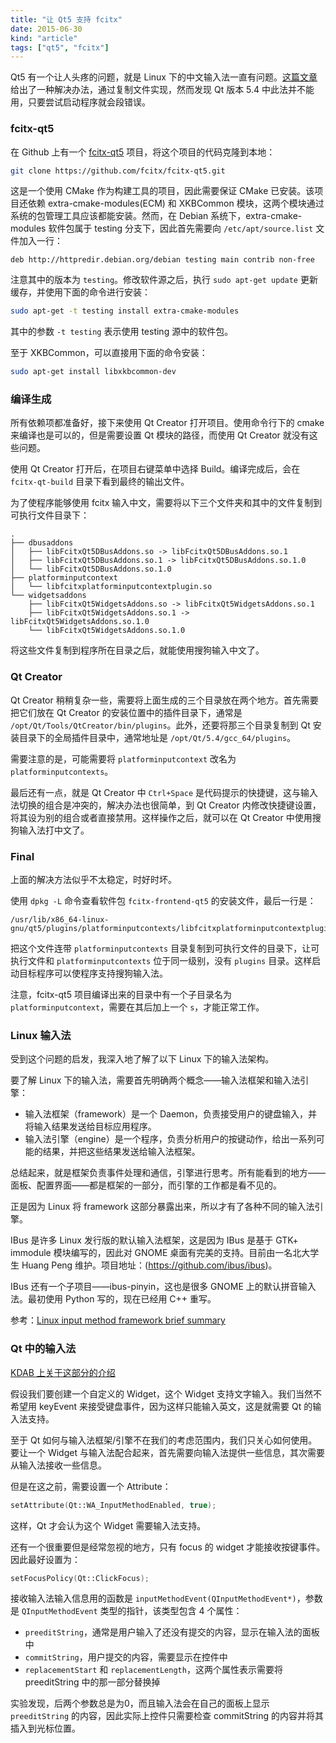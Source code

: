 ```yaml
---
title: "让 Qt5 支持 fcitx"
date: 2015-06-30
kind: "article"
tags: ["qt5", "fcitx"]
---
```


Qt5 有一个让人头疼的问题，就是 Linux 下的中文输入法一直有问题。[这篇文章](http://blog.csdn.net/crazyboy2009/article/details/38537099)给出了一种解决办法，通过复制文件实现，然而发现 Qt 版本 5.4 中此法并不能用，只要尝试启动程序就会段错误。

### fcitx-qt5

在 Github 上有一个 [fcitx-qt5](https://github.com/fcitx/fcitx-qt5) 项目，将这个项目的代码克隆到本地：

``` bash
git clone https://github.com/fcitx/fcitx-qt5.git
```

这是一个使用 CMake 作为构建工具的项目，因此需要保证 CMake 已安装。该项目还依赖 extra-cmake-modules(ECM) 和 XKBCommon 模块，这两个模块通过系统的包管理工具应该都能安装。然而，在 Debian 系统下，extra-cmake-modules 软件包属于 testing 分支下，因此首先需要向 `/etc/apt/source.list` 文件加入一行：

```
deb http://httpredir.debian.org/debian testing main contrib non-free
```

注意其中的版本为 `testing`。修改软件源之后，执行 `sudo apt-get update` 更新缓存，并使用下面的命令进行安装：

``` bash
sudo apt-get -t testing install extra-cmake-modules
```

其中的参数 `-t testing` 表示使用 testing 源中的软件包。

至于 XKBCommon，可以直接用下面的命令安装：

``` bash
sudo apt-get install libxkbcommon-dev
```

### 编译生成

所有依赖项都准备好，接下来使用 Qt Creator 打开项目。使用命令行下的 cmake 来编译也是可以的，但是需要设置 Qt 模块的路径，而使用 Qt Creator 就没有这些问题。

使用 Qt Creator 打开后，在项目右键菜单中选择 Build。编译完成后，会在 `fcitx-qt-build` 目录下看到最终的输出文件。

为了使程序能够使用 fcitx 输入中文，需要将以下三个文件夹和其中的文件复制到可执行文件目录下：

```
.
├── dbusaddons
│   ├── libFcitxQt5DBusAddons.so -> libFcitxQt5DBusAddons.so.1
│   ├── libFcitxQt5DBusAddons.so.1 -> libFcitxQt5DBusAddons.so.1.0
│   └── libFcitxQt5DBusAddons.so.1.0
├── platforminputcontext
│   └── libfcitxplatforminputcontextplugin.so
└── widgetsaddons
    ├── libFcitxQt5WidgetsAddons.so -> libFcitxQt5WidgetsAddons.so.1
    ├── libFcitxQt5WidgetsAddons.so.1 -> libFcitxQt5WidgetsAddons.so.1.0
    └── libFcitxQt5WidgetsAddons.so.1.0
```

将这些文件复制到程序所在目录之后，就能使用搜狗输入中文了。

### Qt Creator

Qt Creator 稍稍复杂一些，需要将上面生成的三个目录放在两个地方。首先需要把它们放在 Qt Creator 的安装位置中的插件目录下，通常是 `/opt/Qt/Tools/QtCreator/bin/plugins`。此外，还要将那三个目录复制到 Qt 安装目录下的全局插件目录中，通常地址是 `/opt/Qt/5.4/gcc_64/plugins`。

需要注意的是，可能需要将 `platforminputcontext` 改名为 `platforminputcontexts`。

最后还有一点，就是 Qt Creator 中 `Ctrl+Space` 是代码提示的快捷键，这与输入法切换的组合是冲突的，解决办法也很简单，到 Qt Creator 内修改快捷键设置，将其设为别的组合或者直接禁用。这样操作之后，就可以在 Qt Creator 中使用搜狗输入法打中文了。

### Final

上面的解决方法似乎不太稳定，时好时坏。

使用 `dpkg -L` 命令查看软件包 `fcitx-frontend-qt5` 的安装文件，最后一行是：

~~~
/usr/lib/x86_64-linux-gnu/qt5/plugins/platforminputcontexts/libfcitxplatforminputcontextplugin.so
~~~

把这个文件连带 `platforminputcontexts` 目录复制到可执行文件的目录下，让可执行文件和 `platforminputcontexts` 位于同一级别，没有 `plugins` 目录。这样启动目标程序可以使程序支持搜狗输入法。

注意，fcitx-qt5 项目编译出来的目录中有一个子目录名为 `platforminputcontext`，需要在其后加上一个 `s`，才能正常工作。

### Linux 输入法

受到这个问题的启发，我深入地了解了以下 Linux 下的输入法架构。

要了解 Linux 下的输入法，需要首先明确两个概念——输入法框架和输入法引擎：

- 输入法框架（framework）是一个 Daemon，负责接受用户的键盘输入，并将输入结果发送给目标应用程序。
- 输入法引擎（engine）是一个程序，负责分析用户的按键动作，给出一系列可能的结果，并把这些结果发送给输入法框架。

总结起来，就是框架负责事件处理和通信，引擎进行思考。所有能看到的地方——面板、配置界面——都是框架的一部分，而引擎的工作都是看不见的。

正是因为 Linux 将 framework 这部分暴露出来，所以才有了各种不同的输入法引擎。

IBus 是许多 Linux 发行版的默认输入法框架，这是因为 IBus 是基于 GTK+ immodule 模块编写的，因此对 GNOME 桌面有完美的支持。目前由一名北大学生 Huang Peng 维护。项目地址：(https://github.com/ibus/ibus)。

IBus 还有一个子项目——ibus-pinyin，这也是很多 GNOME 上的默认拼音输入法。最初使用 Python 写的，现在已经用 C++ 重写。

参考：[Linux input method framework brief summary](https://blogs.gnome.org/happyaron/2011/01/15/linux-input-method-brief-summary/)

### Qt 中的输入法

[KDAB 上关于这部分的介绍](http://www.kdab.com/qt-input-method-depth/)

假设我们要创建一个自定义的 Widget，这个 Widget 支持文字输入。我们当然不希望用 keyEvent 来接受键盘事件，因为这样只能输入英文，这是就需要 Qt 的输入法支持。

至于 Qt 如何与输入法框架/引擎不在我们的考虑范围内，我们只关心如何使用。要让一个 Widget 与输入法配合起来，首先需要向输入法提供一些信息，其次需要从输入法接收一些信息。

但是在这之前，需要设置一个 Attribute：

``` c++
setAttribute(Qt::WA_InputMethodEnabled, true);
```

这样，Qt 才会认为这个 Widget 需要输入法支持。

还有一个很重要但是经常忽视的地方，只有 focus 的 widget 才能接收按键事件。因此最好设置为：

``` c++
setFocusPolicy(Qt::ClickFocus);
```

接收输入法输入信息用的函数是 `inputMethodEvent(QInputMethodEvent*)`，参数是 `QInputMethodEvent` 类型的指针，该类型包含 4 个属性：
- `preeditString`，通常是用户输入了还没有提交的内容，显示在输入法的面板中
- `commitString`，用户提交的内容，需要显示在控件中
- `replacementStart` 和 `replacementLength`，这两个属性表示需要将 preeditString 中的那一部分替换掉

实验发现，后两个参数总是为0，而且输入法会在自己的面板上显示 `preeditString` 的内容，因此实际上控件只需要检查 commitString 的内容并将其插入到光标位置。
